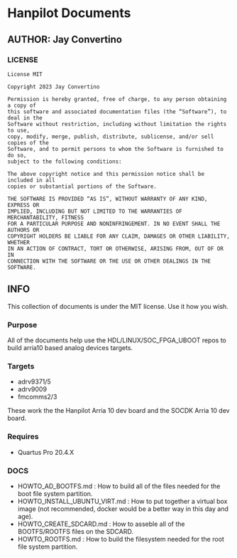 # Hanpilot Documents
## AUTHOR: Jay Convertino

### LICENSE
```
License MIT

Copyright 2023 Jay Convertino

Permission is hereby granted, free of charge, to any person obtaining a copy of 
this software and associated documentation files (the “Software”), to deal in the 
Software without restriction, including without limitation the rights to use, 
copy, modify, merge, publish, distribute, sublicense, and/or sell copies of the 
Software, and to permit persons to whom the Software is furnished to do so, 
subject to the following conditions:

The above copyright notice and this permission notice shall be included in all 
copies or substantial portions of the Software.

THE SOFTWARE IS PROVIDED “AS IS”, WITHOUT WARRANTY OF ANY KIND, EXPRESS OR 
IMPLIED, INCLUDING BUT NOT LIMITED TO THE WARRANTIES OF MERCHANTABILITY, FITNESS
FOR A PARTICULAR PURPOSE AND NONINFRINGEMENT. IN NO EVENT SHALL THE AUTHORS OR 
COPYRIGHT HOLDERS BE LIABLE FOR ANY CLAIM, DAMAGES OR OTHER LIABILITY, WHETHER 
IN AN ACTION OF CONTRACT, TORT OR OTHERWISE, ARISING FROM, OUT OF OR IN 
CONNECTION WITH THE SOFTWARE OR THE USE OR OTHER DEALINGS IN THE SOFTWARE.
```

## INFO
This collection of documents is under the MIT license. Use it how you wish.

### Purpose
All of the documents help use the HDL/LINUX/SOC_FPGA_UBOOT repos to build arria10 based analog devices targets.

### Targets

- adrv9371/5
- adrv9009
- fmcomms2/3

These work the the Hanpilot Arria 10 dev board and the SOCDK Arria 10 dev board.

### Requires

- Quartus Pro 20.4.X

### DOCS

- HOWTO_AD_BOOTFS.md : How to build all of the files needed for the boot file system partition.
- HOWTO_INSTALL_UBUNTU_VIRT.md : How to put together a virtual box image (not recommended, docker would be a better way in this day and age).
- HOWTO_CREATE_SDCARD.md : How to asseble all of the BOOTFS/ROOTFS files on the SDCARD.
- HOWTO_ROOTFS.md : How to build the filesystem needed for the root file system partition.


